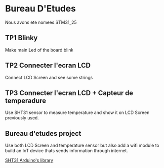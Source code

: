 # Bureau D'Etudes
Nous avons ete nomees STM31_25
## TP1 Blinky
Make main Led of the board blink 
## TP2 Connecter l'ecran LCD
Connect LCD Screen and see some strings
## TP3 Connecter l'ecran LCD + Capteur de temperadure
Use SHT31 sensor to measure temperature and show it on LCD Screen previously used.
## Bureau d'etudes project
Use both LCD Screen and temperature sensor but also add a wifi module to build an IoT device thats sends information through internet.

[SHT31 Arduino's library](https://github.com/Seeed-Studio/Grove_SHT31_Temp_Humi_Sensor "Arduino's Library")
